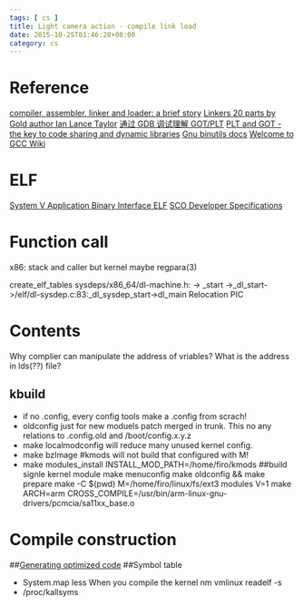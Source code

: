 ```yaml
---
tags: [ cs ] 
title: Light camera action - compile link load 
date: 2015-10-25T01:46:28+08:00 
category: cs
---
```

# Reference
[compiler, assembler, linker and loader: a brief story](http://www.tenouk.com/ModuleW.html)
[Linkers 20 parts by Gold author Ian Lance Taylor](http://a3f.at/lists/linkers)
[通过 GDB 调试理解 GOT/PLT](http://rickgray.me/2015/08/07/use-gdb-to-study-got-and-plt.html)
[PLT and GOT - the key to code sharing and dynamic libraries](https://www.technovelty.org/linux/plt-and-got-the-key-to-code-sharing-and-dynamic-libraries.html)
[Gnu binutils docs](https://sourceware.org/binutils/docs/)
[Welcome to GCC Wiki](https://gcc.gnu.org/wiki/HomePage)

# ELF
[System V Application Binary Interface ELF](http://www.sco.com/developers/gabi/latest/contents.html)
[SCO Developer Specifications](http://www.sco.com/developers/devspecs/)

# Function call
x86: stack and caller but kernel maybe regpara(3)

create_elf_tables
sysdeps/x86_64/dl-machine.h: -> _start ->_dl_start->/elf/dl-sysdep.c:83:_dl_sysdep_start->dl_main
Relocation
PIC

# Contents
Why complier can manipulate the address of vriables? 
What is the address in lds(??) file?

## kbuild
* if no .config, every config tools make a .config from scrach!
* oldconfig just for new moduels patch merged in trunk. This no any relations to .config.old and /boot/config.x.y.z
* make localmodconfig will reduce many unused kernel config.
* make bzImage  #kmods will not build that configured with M! 
* make modules_install INSTALL_MOD_PATH=/home/firo/kmods
##build signle kernel module
make menuconfig
make oldconfig && make prepare
make -C $(pwd) M=/home/firo/linux/fs/ext3 modules V=1
make ARCH=arm CROSS_COMPILE=/usr/bin/arm-linux-gnu- drivers/pcmcia/sa11xx_base.o
# Compile construction
##[Generating optimized code](http://www.stlinux.com/devel/debug/jtag/build?q=node/82)
##Symbol table
* System.map less 
When you compile the kernel
nm vmlinux
readelf -s 
* /proc/kallsyms
